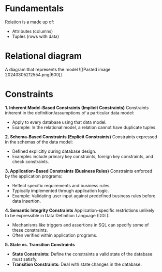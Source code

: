 # Fundamentals
Relation is a made up of:
- Attributes (columns)
- Tuples (rows with data)
# Relational diagram
A diagram that represents the model
![[Pasted image 20240305212554.png|600]]
# Constraints
**1. Inherent Model-Based Constraints (Implicit Constraints)**
Constraints inherent in the definition/assumptions of a particular data model:
- Apply to every database using that data model.
- Example: In the relational model, a relation cannot have duplicate tuples.

**2. Schema-Based Constraints (Explicit Constraints)**
Constraints expressed in the schemas of the data model:
- Defined explicitly during database design.
- Examples include primary key constraints, foreign key constraints, and check constraints.

**3. Application-Based Constraints (Business Rules)**
Constraints enforced by the application programs:
- Reflect specific requirements and business rules.
- Typically implemented through application logic.
- Example: Validating user input against predefined business rules before data insertion.

**4. Semantic Integrity Constraints**
Application-specific restrictions unlikely to be expressible in Data Definition Language (DDL):
- Mechanisms like triggers and assertions in SQL can specify some of these constraints.
- Often verified within application programs.

**5. State vs. Transition Constraints**
- **State Constraints:** Define the constraints a valid state of the database must satisfy.
- **Transition Constraints:** Deal with state changes in the database.
